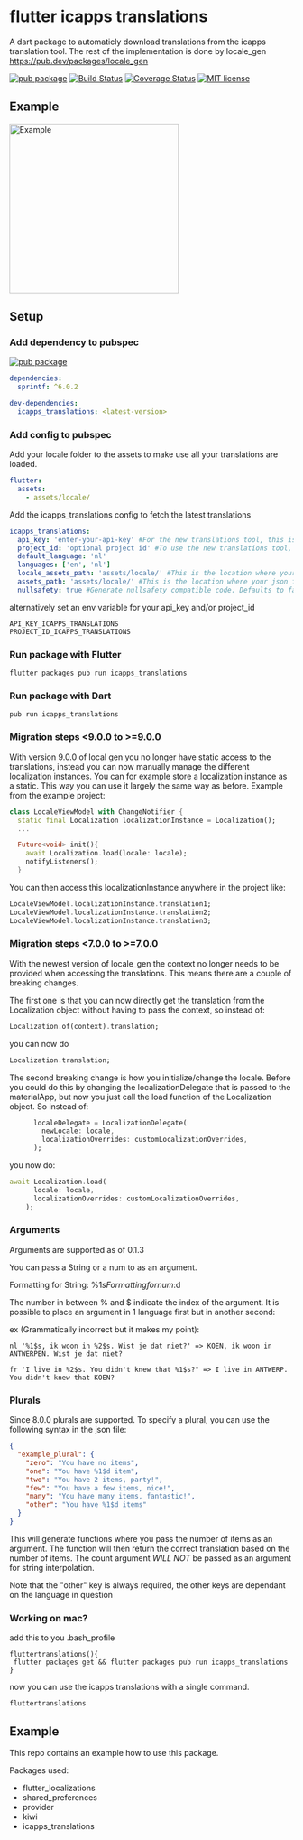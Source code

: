 # flutter icapps translations

A dart package to automaticly download translations from the icapps translation tool. The rest of the implementation is done by locale_gen https://pub.dev/packages/locale_gen

[![pub package](https://img.shields.io/pub/v/icapps_translations.svg)](https://pub.dartlang.org/packages/icapps_translations)
[![Build Status](https://app.travis-ci.com/icapps/flutter-icapps-translations.svg?branch=master)](https://app.travis-ci.com/icapps/flutter-icapps-translations)
[![Coverage Status](https://coveralls.io/repos/github/icapps/flutter-icapps-translations/badge.svg?branch=master)](https://coveralls.io/github/icapps/flutter-icapps-translations?branch=master)
[![MIT license](https://img.shields.io/badge/License-MIT-blue.svg)](https://lbesson.mit-license.org/)

## Example

<img src="https://github.com/icapps/flutter-icapps-translations/blob/master/assets/example.gif?raw=true" alt="Example" width="300"/>

## Setup

### Add dependency to pubspec

[![pub package](https://img.shields.io/pub/v/icapps_translations.svg)](https://pub.dartlang.org/packages/icapps_translations)
```yaml
dependencies:
  sprintf: ^6.0.2

dev-dependencies:
  icapps_translations: <latest-version>
```

### Add config to pubspec

Add your locale folder to the assets to make use all your translations are loaded.
```yaml
flutter:
  assets:
    - assets/locale/
```

Add the icapps_translations config to fetch the latest translations
```yaml
icapps_translations:
  api_key: 'enter-your-api-key' #For the new translations tool, this is the bearer token
  project_id: 'optional project id' #To use the new translations tool, enter the project id here
  default_language: 'nl'
  languages: ['en', 'nl']
  locale_assets_path: 'assets/locale/' #This is the location where your json files should be saved.
  assets_path: 'assets/locale/' #This is the location where your json files are located in your flutter app.
  nullsafety: true #Generate nullsafety compatible code. Defaults to false
```

alternatively set an env variable for your api_key and/or project_id

```shell
API_KEY_ICAPPS_TRANSLATIONS
PROJECT_ID_ICAPPS_TRANSLATIONS
```

### Run package with Flutter

```shell
flutter packages pub run icapps_translations
```

### Run package with Dart

```shell
pub run icapps_translations
```

### Migration steps <9.0.0 to >=9.0.0
With version 9.0.0 of local gen you no longer have static access to the translations, instead you can now manually manage the different localization instances. You can for example store a localization instance as a static. This way you can use it largely the same way as before. Example from the example project:

```dart
class LocaleViewModel with ChangeNotifier {
  static final Localization localizationInstance = Localization();
  ...

  Future<void> init(){
    await Localization.load(locale: locale);
    notifyListeners();
  }
```

You can then access this localizationInstance anywhere in the project like:
```dart
LocaleViewModel.localizationInstance.translation1;
LocaleViewModel.localizationInstance.translation2;
LocaleViewModel.localizationInstance.translation3;
```

### Migration steps <7.0.0 to >=7.0.0
With the newest version of locale_gen the context no longer needs to be provided when accessing the translations. This means there are a couple of breaking changes.

The first one is that you can now directly get the translation from the Localization object without having to pass the context, so instead of:

```dart
Localization.of(context).translation;
```

you can now do

```dart
Localization.translation;
```

The second breaking change is how you initialize/change the locale. Before you could do this by changing the localizationDelegate that is passed to the materialApp, but now you just call the load function of the Localization object. So instead of:

```dart
      localeDelegate = LocalizationDelegate(
        newLocale: locale,
        localizationOverrides: customLocalizationOverrides,
      );
```
you now do:

```dart
await Localization.load(
      locale: locale,
      localizationOverrides: customLocalizationOverrides,
    );
```

### Arguments

Arguments are supported as of 0.1.3

You can pass a String or a num to as an argument.

Formatting for String: %1$s
Formatting for num: %1$d

The number in between % and $ indicate the index of the argument. It is possible to place an argument in 1 language first but in another second:

ex (Grammatically incorrect but it makes my point):

```
nl '%1$s, ik woon in %2$s. Wist je dat niet?' => KOEN, ik woon in ANTWERPEN. Wist je dat niet?

fr 'I live in %2$s. You didn't knew that %1$s?" => I live in ANTWERP. You didn't knew that KOEN?
```

### Plurals

Since 8.0.0 plurals are supported. To specify a plural, you can use the following syntax in the json file:

```json
{
  "example_plural": {
    "zero": "You have no items",
    "one": "You have %1$d item",
    "two": "You have 2 items, party!",
    "few": "You have a few items, nice!",
    "many": "You have many items, fantastic!",
    "other": "You have %1$d items"
  }
}
```
This will generate functions where you pass the number of items as an argument. The function will then return the correct translation based on the number of items.
The count argument *WILL NOT* be passed as an argument for string interpolation.

Note that the "other" key is always required, the other keys are dependant on the language in question

### Working on mac?

add this to you .bash_profile

```shell
fluttertranslations(){
 flutter packages get && flutter packages pub run icapps_translations
}
```

now you can use the icapps translations with a single command.

```shell
fluttertranslations
```

## Example
This repo contains an example how to use this package.

Packages used:
 - flutter_localizations
 - shared_preferences
 - provider
 - kiwi
 - icapps_translations